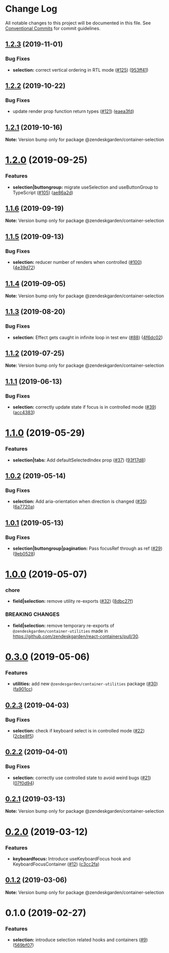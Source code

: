 # Change Log

All notable changes to this project will be documented in this file.
See [Conventional Commits](https://conventionalcommits.org) for commit guidelines.

## [1.2.3](https://github.com/zendeskgarden/react-containers/compare/@zendeskgarden/container-selection@1.2.2...@zendeskgarden/container-selection@1.2.3) (2019-11-01)


### Bug Fixes

* **selection:** correct vertical ordering in RTL mode ([#125](https://github.com/zendeskgarden/react-containers/issues/125)) ([953ff41](https://github.com/zendeskgarden/react-containers/commit/953ff411ff6bc99a3f6a0678f1cded04e5d2eb80))





## [1.2.2](https://github.com/zendeskgarden/react-containers/compare/@zendeskgarden/container-selection@1.2.1...@zendeskgarden/container-selection@1.2.2) (2019-10-22)


### Bug Fixes

* update render prop function return types ([#121](https://github.com/zendeskgarden/react-containers/issues/121)) ([eaea3fd](https://github.com/zendeskgarden/react-containers/commit/eaea3fd61a16085ef480ddbd2d67aa377738db36))





## [1.2.1](https://github.com/zendeskgarden/react-containers/compare/@zendeskgarden/container-selection@1.2.0...@zendeskgarden/container-selection@1.2.1) (2019-10-16)

**Note:** Version bump only for package @zendeskgarden/container-selection





# [1.2.0](https://github.com/zendeskgarden/react-containers/compare/@zendeskgarden/container-selection@1.1.6...@zendeskgarden/container-selection@1.2.0) (2019-09-25)


### Features

* **selection|buttongroup:** migrate useSelection and useButtonGroup to TypeScript ([#105](https://github.com/zendeskgarden/react-containers/issues/105)) ([ae86a2d](https://github.com/zendeskgarden/react-containers/commit/ae86a2d))





## [1.1.6](https://github.com/zendeskgarden/react-containers/compare/@zendeskgarden/container-selection@1.1.5...@zendeskgarden/container-selection@1.1.6) (2019-09-19)

**Note:** Version bump only for package @zendeskgarden/container-selection





## [1.1.5](https://github.com/zendeskgarden/react-containers/compare/@zendeskgarden/container-selection@1.1.4...@zendeskgarden/container-selection@1.1.5) (2019-09-13)


### Bug Fixes

* **selection:** reducer number of renders when controlled ([#100](https://github.com/zendeskgarden/react-containers/issues/100)) ([4e39d72](https://github.com/zendeskgarden/react-containers/commit/4e39d72))





## [1.1.4](https://github.com/zendeskgarden/react-containers/compare/@zendeskgarden/container-selection@1.1.3...@zendeskgarden/container-selection@1.1.4) (2019-09-05)

**Note:** Version bump only for package @zendeskgarden/container-selection





## [1.1.3](https://github.com/zendeskgarden/react-containers/compare/@zendeskgarden/container-selection@1.1.2...@zendeskgarden/container-selection@1.1.3) (2019-08-20)


### Bug Fixes

* **selection:** Effect gets caught in infinite loop in test env ([#88](https://github.com/zendeskgarden/react-containers/issues/88)) ([4f6dc02](https://github.com/zendeskgarden/react-containers/commit/4f6dc02))





## [1.1.2](https://github.com/zendeskgarden/react-containers/compare/@zendeskgarden/container-selection@1.1.1...@zendeskgarden/container-selection@1.1.2) (2019-07-25)

**Note:** Version bump only for package @zendeskgarden/container-selection





## [1.1.1](https://github.com/zendeskgarden/react-containers/compare/@zendeskgarden/container-selection@1.1.0...@zendeskgarden/container-selection@1.1.1) (2019-06-13)


### Bug Fixes

* **selection:** correctly update state if focus is in controlled mode ([#39](https://github.com/zendeskgarden/react-containers/issues/39)) ([acc4383](https://github.com/zendeskgarden/react-containers/commit/acc4383))





# [1.1.0](https://github.com/zendeskgarden/react-containers/compare/@zendeskgarden/container-selection@1.0.2...@zendeskgarden/container-selection@1.1.0) (2019-05-29)


### Features

* **selection|tabs:** Add defaultSelectedIndex prop ([#37](https://github.com/zendeskgarden/react-containers/issues/37)) ([93f17d8](https://github.com/zendeskgarden/react-containers/commit/93f17d8))





## [1.0.2](https://github.com/zendeskgarden/react-containers/compare/@zendeskgarden/container-selection@1.0.1...@zendeskgarden/container-selection@1.0.2) (2019-05-14)


### Bug Fixes

* **selection:** Add aria-orientation when direction is changed ([#35](https://github.com/zendeskgarden/react-containers/issues/35)) ([6a7720a](https://github.com/zendeskgarden/react-containers/commit/6a7720a))





## [1.0.1](https://github.com/zendeskgarden/react-containers/compare/@zendeskgarden/container-selection@1.0.0...@zendeskgarden/container-selection@1.0.1) (2019-05-13)


### Bug Fixes

* **selection|buttongroup|pagination:** Pass focusRef through as ref ([#29](https://github.com/zendeskgarden/react-containers/issues/29)) ([9eb0528](https://github.com/zendeskgarden/react-containers/commit/9eb0528))





# [1.0.0](https://github.com/zendeskgarden/react-containers/compare/@zendeskgarden/container-selection@0.3.0...@zendeskgarden/container-selection@1.0.0) (2019-05-07)


### chore

* **field|selection:** remove utility re-exports ([#32](https://github.com/zendeskgarden/react-containers/issues/32)) ([8dbc27f](https://github.com/zendeskgarden/react-containers/commit/8dbc27f))


### BREAKING CHANGES

* **field|selection:** remove temporary re-exports of `@zendeskgarden/container-utilities` made in https://github.com/zendeskgarden/react-containers/pull/30. 





# [0.3.0](https://github.com/zendeskgarden/react-containers/compare/@zendeskgarden/container-selection@0.2.3...@zendeskgarden/container-selection@0.3.0) (2019-05-06)


### Features

* **utilities:** add new `@zendesgarden/container-utilities` package ([#30](https://github.com/zendeskgarden/react-containers/issues/30)) ([fa901cc](https://github.com/zendeskgarden/react-containers/commit/fa901cc))





## [0.2.3](https://github.com/zendeskgarden/react-containers/compare/@zendeskgarden/container-selection@0.2.2...@zendeskgarden/container-selection@0.2.3) (2019-04-03)


### Bug Fixes

* **selection:** check if keyboard select is in controlled mode ([#22](https://github.com/zendeskgarden/react-containers/issues/22)) ([2cbe8f5](https://github.com/zendeskgarden/react-containers/commit/2cbe8f5))





## [0.2.2](https://github.com/zendeskgarden/react-containers/compare/@zendeskgarden/container-selection@0.2.1...@zendeskgarden/container-selection@0.2.2) (2019-04-01)


### Bug Fixes

* **selection:** correctly use controlled state to avoid weird bugs ([#21](https://github.com/zendeskgarden/react-containers/issues/21)) ([07f0d94](https://github.com/zendeskgarden/react-containers/commit/07f0d94))





## [0.2.1](https://github.com/zendeskgarden/react-containers/compare/@zendeskgarden/container-selection@0.2.0...@zendeskgarden/container-selection@0.2.1) (2019-03-13)

**Note:** Version bump only for package @zendeskgarden/container-selection





# [0.2.0](https://github.com/zendeskgarden/react-containers/compare/@zendeskgarden/container-selection@0.1.2...@zendeskgarden/container-selection@0.2.0) (2019-03-12)


### Features

* **keyboardfocus:** Introduce useKeyboardFocus hook and KeyboardFocusContainer ([#12](https://github.com/zendeskgarden/react-containers/issues/12)) ([c3cc2fa](https://github.com/zendeskgarden/react-containers/commit/c3cc2fa))





## [0.1.2](https://github.com/zendeskgarden/react-containers/compare/@zendeskgarden/container-selection@0.1.1...@zendeskgarden/container-selection@0.1.2) (2019-03-06)

**Note:** Version bump only for package @zendeskgarden/container-selection





# 0.1.0 (2019-02-27)


### Features

* **selection:** introduce selection related hooks and containers ([#9](https://github.com/zendeskgarden/react-containers/issues/9)) ([569bf07](https://github.com/zendeskgarden/react-containers/commit/569bf07))
